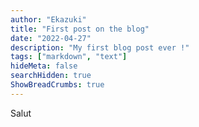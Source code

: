 ```yaml
---
author: "Ekazuki"
title: "First post on the blog"
date: "2022-04-27"
description: "My first blog post ever !"
tags: ["markdown", "text"]
hideMeta: false
searchHidden: true
ShowBreadCrumbs: true
---
```


Salut

